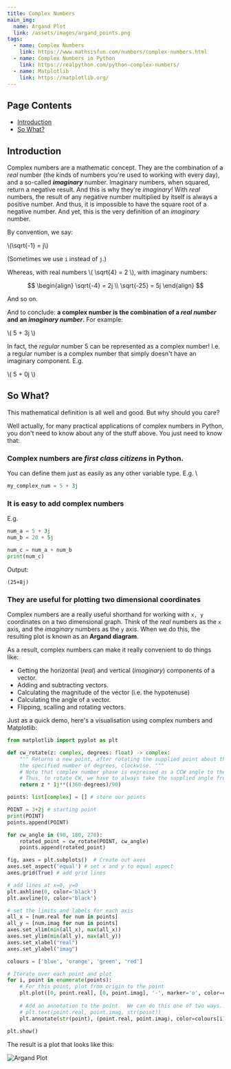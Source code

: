 ```yaml
---
title: Complex Numbers
main_img:
  name: Argand Plot
  link: /assets/images/argand_points.png
tags: 
  - name: Complex Numbers
    link: https://www.mathsisfun.com/numbers/complex-numbers.html
  - name: Complex Numbers in Python
    link: https://realpython.com/python-complex-numbers/
  - name: Matplotlib
    link: https://matplotlib.org/
---
```

<script id="MathJax-script" async
        src="https://cdn.jsdelivr.net/npm/mathjax@3/es5/tex-mml-chtml.js">
</script>
## Page Contents

- [Introduction](#introduction)
- [So What?](#so-what)

## Introduction

Complex numbers are a mathematic concept. They are the combination of a _real_ number (the kinds of numbers you're used to working with every day), and a so-called **_imaginary_** number. Imaginary numbers, when squared, return a negative result. And this is why they're _imaginary_!  With _real_ numbers, the result of any negative number multiplied by itself is always a positive number. And thus, it is impossible to have the square root of a negative number. And yet, this is the very definition of an _imaginary_ number. 

By convention, we say:

\\(\sqrt{-1} = j\\)

(Sometimes we use `i` instead of `j`.) 

Whereas, with real numbers \\( \sqrt{4} = 2 \\), with imaginary numbers:

$$
\begin{align}
\sqrt{-4} = 2j \\
\sqrt{-25} = 5j
\end{align}
$$

And so on.

And to conclude: **a complex number is the combination of a _real number_ and an _imaginary number_.** For example:

\\( 5 + 3j \\)

In fact, the _regular_ number 5 can be represented as a complex number! I.e. a regular number is a complex number that simply doesn't have an imaginary component. E.g.

\\( 5 + 0j \\)

## So What?

This mathematical definition is all well and good. But why should you care? 

Well actually, for many practical applications of complex numbers in Python, you don't need to know about any of the stuff above. You just need to know that:

### Complex numbers are _first class citizens_ in Python.

You can define them just as easily as any other variable type. E.g. \

```python
my_complex_num = 5 + 3j
```

### It is easy to add complex numbers

E.g.

```python
num_a = 5 + 3j
num_b = 20 + 5j

num_c = num_a + num_b
print(num_c)
```

Output:

```text
(25+8j)
```

### They are useful for plotting two dimensional coordinates

Complex numbers are a really useful shorthand for working with `x, y` coordinates on a two dimensional graph. Think of the _real_ numbers as the `x` axis, and the _imaginary_ numbers as the `y` axis.  When we do this, the resulting plot is known as an **Argand diagram**.

As a result, complex numbers can make it really convenient to do things like:

- Getting the horizontal (_real_) and vertical (_imaginary_) components of a vector.
- Adding and subtracting vectors.
- Calculating the magnitude of the vector (i.e. the hypotenuse)
- Calculating the angle of a vector.
- Flipping, scalling and rotating vectors.

Just as a quick demo, here's a visualisation using complex numbers and Matplotlib:

```python
from matplotlib import pyplot as plt

def cw_rotate(z: complex, degrees: float) -> complex:
    """ Returns a new point, after rotating the supplied point about the origin,
    the specified number of degrees, clockwise. """
    # Note that complex number phase is expressed as a CCW angle to the real axis.
    # Thus, to rotate CW, we have to always take the supplied angle from 360.
    return z * 1j**((360-degrees)/90)

points: list[complex] = [] # store our points

POINT = 3+2j # starting point
print(POINT)
points.append(POINT)

for cw_angle in (90, 180, 270):
    rotated_point = cw_rotate(POINT, cw_angle)
    points.append(rotated_point)

fig, axes = plt.subplots()  # Create out axes
axes.set_aspect('equal') # set x and y to equal aspect
axes.grid(True) # add grid lines

# add lines at x=0, y=0
plt.axhline(0, color='black')
plt.axvline(0, color='black')

# set the limits and labels for each axis
all_x = [num.real for num in points]
all_y = [num.imag for num in points]
axes.set_xlim(min(all_x), max(all_x))
axes.set_ylim(min(all_y), max(all_y))
axes.set_xlabel("real")
axes.set_ylabel("imag")

colours = ['blue', 'orange', 'green', 'red']

# Iterate over each point and plot
for i, point in enumerate(points):
    # For this point, plot from origin to the point
    plt.plot([0, point.real], [0, point.imag], '-', marker='o', color=colours[i])
    
    # Add an annotation to the point.  We can do this one of two ways...
    # plt.text(point.real, point.imag, str(point))
    plt.annotate(str(point), (point.real, point.imag), color=colours[i])
    
plt.show()
```

The result is a plot that looks like this:

<img src="{{'/assets/images/argand_points.png' | relative_url }}" alt="Argand Plot" />
